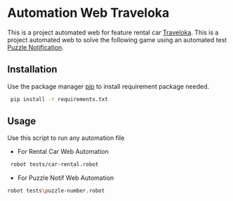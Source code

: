 # Automation Web Traveloka

This is a project automated web for feature rental car [Traveloka](https://www.traveloka.com/en-id).
This is a project automated web to solve the following game using an automated test [Puzzle Notification](https://zzzscore.com/1to50/en/).

## Installation

Use the package manager [pip](https://pip.pypa.io/en/stable/) to install requirement package needed.

```bash
 pip install -r requirements.txt
```
  

## Usage
Use this script to run any automation file

- For Rental Car Web Automation
```bash
 robot tests/car-rental.robot  
```
- For Puzzle Notif Web Automation
```bash
robot tests\puzzle-number.robot
```
